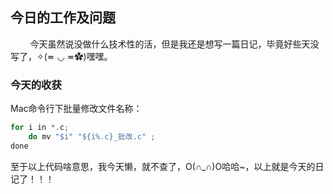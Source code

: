 ## 今日的工作及问题
&nbsp;&nbsp;&nbsp;&nbsp;&nbsp;&nbsp;&nbsp;&nbsp;今天虽然说没做什么技术性的活，但是我还是想写一篇日记，毕竟好些天没写了，✧(≖ ◡ ≖✿)嘿嘿。
### 今天的收获
Mac命令行下批量修改文件名称：
```c
for i in *.c;
	do mv "$i" "${i%.c}_批改.c" ;
done
```
至于以上代码啥意思，我今天懒，就不查了，O(∩_∩)O哈哈~，以上就是今天的日记了！！！